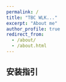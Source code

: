 ```yaml
---
permalink: /
title: "TBC WLK..."
excerpt: "About me"
author_profile: true
redirect_from: 
  - /about/
  - /about.html
---
```


## 安装指引

